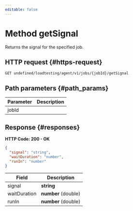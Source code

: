 ```yaml
---
editable: false
---
```


# Method getSignal
Returns the signal for the specified job.
 

 
## HTTP request {#https-request}
```
GET undefined/loadtesting/agent/v1/jobs/{jobId}/getSignal
```
 
## Path parameters {#path_params}
 
Parameter | Description
--- | ---
jobId | 
 
## Response {#responses}
**HTTP Code: 200 - OK**

```json 
{
  "signal": "string",
  "waitDuration": "number",
  "runIn": "number"
}
```

 
Field | Description
--- | ---
signal | **string**
waitDuration | **number** (double)
runIn | **number** (double)